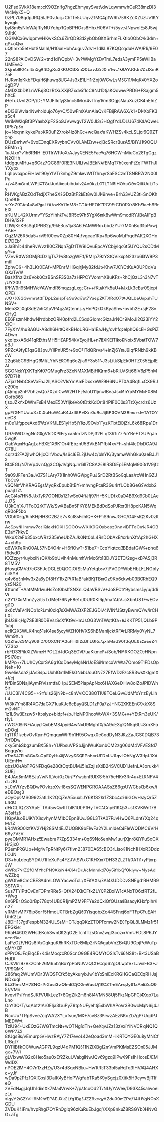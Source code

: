 U2FsdGVkX18empcK9OZnHg7hgzEhmyaySvatVdwLqwmnwhCeR38mzDl3W4MyK5+Q
0zPL7Q8qdpJRQzilJP0vJuq+ChfTe5UUqvZ1MQ4pfW6h7B9KZcXZUzUv1KYkyegb
byI8m6sNIoWAjfRyNUYqhpRQoBPHOas8HhxHO6VT+/5yveJNpwolEs8J5wj9JItK
OG/MOx6wiqpmwHKwkSCs6ZirQD93d2ybObGKXSrhmFLXtIo0ObCvk3dm+gP+oQsx
uQtImxb5etHxtSMaIhI/H10onHohAuguv7ds1+1dIkL87KQQcqduHWA/E1i/9E07
22nS8PAiCvDSWi2+tnd1dIYQpbV+3vPWMgYtZwTmL7edsA3ymFP5uWilBaUMEveQ
2kjreblR04nlEn5gRftDgXuSKKUCBXmQ0LavJZr60m1wc1k6AYdGdn7ZzlXmR75F
HJRvn1qKkbFDq/H6jhuwq8UG4Js3xB1LH1rZoj0WCwLsMSG11/MqK40YX2oJgDPV
4MDX0bDKLnWFaj3QzRtXuXXjRZxdv5fIcC9NJ1DtjaKQownvPRD6+PSajgm5hXcE
iHeTuUvvI2CP//DEYMJFIIcfyj3lmc5IMxn4vlTny1Vm3OgjsMauXuzCK4nE5iZP
eDI36IWvla4Nwhoidujo76yvC/50wFmXAmAiaQyKFBijRAW6X/k1+DNXoFK3sSc4
WriMW2qBf3PYanbXpF2SoGJVwwgvT2W0Jl3/5HQgfYdUDLU674K8AQweLDP57p8n
jo+NxqnnlkykePapKR0uF2Xrok4lz8hGc+wcQax/aKWHZSv4kcLSLjcr6Q9ZTznp
DUzBmhwf+6voEOnqEXRvybnCVvOLAMZrw+djBcSRcrBuzA5/BIYJ1/9OQU8EMn+q
1uJJxnYv1h6RNHfiE0TlrWfUoXrAJyyQENE5FaeVq76HCWmMiuCo28TgCgzN2OHh
tddgquMHu+q6Cdz7QC86F0RE3NUlLfwJBEkNAfEMqT7h0xenFtZqITWThJIYXypx
LqIIpvoqpoEiHIwh90yYIVTr3nhgZ9mkevWtTfhrcyrSaESCzmT8NBRZr2N00IPu
+/v4SmGmLWPjlXTGdJoAibecbihdxiv24v0kzLGTLTN5lHOAcG9vQiIiIUdLf1sy
RHVKgABzZOdTedjX7neSX2GDzBtF2bEt8w0IJN9nve+Brh63vUZ3tHSnOKhQm9U6
xrXoZ9Gte4a8vPgaLfA/ozKh7InM8zGGAtHFOK7PG9EtCDOPXr8KbSiach6BrElX
sKUMU42XUrmvYYSzYIhhkTvJ8R5c97h5YgX6mk8wWm9modRYJBeAIFpBDH9/iS2F
LtIWjK6KBsSgDPFlB2p/9kEBus1ja3A6tFAMWRo+bbdzYUrYM0nBq3KoPxwj+AB+
GgZMZ6R5da5+rM9f00ewOZp80H4jFvgcae1Rp+9p6woMuPrqdFAKQXGHoEI7DEbf
xJaBh1b44heRvWvz1I0CZNqn7gD1TW9IQvuEpqAYCbjyIqq6t5UYQU2sCDtMgYsp
VZvvRGWGOMjRxDzIgTs71w8tozgWFtf/RMrp79zYStQVikdpN23zo6l3W9P3mtll
ZphvCG+4h3LKrOEAf+MPEnrMHGqlrjMy82fdJt+Khw7JCYCtKuA0UPCqVuGXaTwW
BasXfNzI2z6VokGCzBSnSP3S0a7zHRPCYVommX8uKFz+RhCjQzL3h3N7vT/UY20U
IPhW9rl95MHWcVAWmdR6mqzzgLxgcCr++fKu/kYk5aU+kJxLk3cEar0SjcpiOPE/
/JO+XQSGwmrstQFDpL2aiapFe9u9di7ut7YsepZXTXRdO7tXJQLbaUnpshTUNSV+
Meb8XcXgI8dE2xhQ1pVP4gzAQtennj+yHnPQkIXkKyaShwFovbh2E+sjF28vCHy2
EE6FszmNhdwNhrdbbzORkI0pfrd2LC6qdGIomdGjzaJrNCn9MoJi2Q23iYY2CiO+
7FyXYA/hu8AGUkA8dh6Hr9QKkBHoURGHa1EaJHy/ovhfqzelphQ6cBHGsPiZ4Dwn
ykoIpxxA6d41qRBthsMH5HZAP54kVEyojHL+n7BXKElTlkoKNoix5VbntTOW7aBJ
9PZcA9fyE1qsG82pvJYlIPnUR5r+9oO7ITdQRrva4+inZj6YmJ9IqfRNbh9kKBcW
22q6kBC9BHgQ9Ml/LYhNEKO9q6o2jfa9F3s51NJ3sLitkSIpEk0HTZ085EjpIEAI
SGONckYjXKTqKd07QMugPrz3ZxNMAXMBjHlQrm6+bRlUVStt66lV6zP5hM97D7Hf
AZjazNebC8eVxEnJ2lIjASO2VlsYmAmFDxsxeWF9H6NUPT0A4BqfLcCX9RJe290q
pQmgp2nP7bhzwQo7XzdlOwW2HTFjRsloU11jmwIBeaJsxMhYpMYMcF08MOofb868
tjsxJZkYxDWh/FsB4MexE5DVfIjkeVoQtDtkKdOrt84PlF0C0s3TzXycrclz6UzX
gpFfGNTUotuXzDt5uHuW4uK4JxII8PMXrr6uRcJijBP3OVM2Rles+dwTATOYueCS
m0e1JfgpceAxd6WzVKfJLBS1yHb5jY8zJ9Ovb1TyzKTbtEiDjZrL6k68lRpa1DrL
U976WOzegNnG8gV5DXPlIFryxa5ImTzNDPj32BLqf3R1iZzPuYBeET3UPqJn5wgK
OabVqmHqAgLaHBXE1X6K1Or4fEbznU5BVkBNYfbl4xvFh+sht4lcDIxDGA9JC78U
4qrzd2FA2jlwhQHjcCIrVbow/Is6cl6EL2jUw4z/blnYK/3yamwWhGkuQaeBJJ1x
Bf4EGL/N7hVp4vlnQg3COjs1VgNqJn16lI7C8A268IRSDiEp5EMqM90GrIV9jfzT
9a09JRFen3aJvZ7S1LAry7D1lnh0WGWpgPuJSnD2RtBSoGqLaa/rcWHnGZJTbCc9
vSQNmVhKRAGEgsMyqRxDpubBtBY+mhvngPcuR3Gu4rfUOb8GeG9Vdxb2puajLl7A
AcGj4s7HN8JJxTyR7OONDs1Z1wSx04fiJfj97H+5KUDfx0aO4B9Xd9Cb0LAeJJ75
U3kCh1XJTFoO2rXTWk/SwXBaBn5FKY8MEkBdOdSoPJRor3H8pcKAN5WqqR0oP5bo
VGbR0eg/6ihKHjHHSC2BZiz7vKcI8sFdhlQ+K+PnS9nwJG+C/G4FslQ2Kv0zltrw
AcSpyNHmmw7eaiQIaxNGCHSGOOwWKIK9QOpbopz9nnMBFToGmiJR4CBE3aY7NkvE
WkuX2eFb35bxcWRz235eYeUbZAJkGNt0bL4RnDObAxBYcrknXftAp2hGHX4+ch9p
q6WXPeRhO0ALS7NE4O4n+H6fIOwT+51be7+CcqYlgtcg3BBdafGWK+phg6f5dvdO
KXZzpyr4uybxiNsQK/b9bUMh4nMumhVrMc6fo1BDJY2ETO/2sg+xBPASj3R8TM5V
jHosqGMVd7cG3HJcDGLEDQGCjOfSbMuYetqbsv7jPVGDYWbEHbLKLNGbIynilSYB
q4v6q5nMw3xZa6yDf8HY1fxZPtR1aBFakBKjTBmOz9Kb6okwb03BORhEQ9yzSN2O
iDtumfT+AatMMrIwuHsZotObsIfSNXnLQ4aVBSvV+Jo8FCtY9ybsms5y/u/ddiVi
n2Y17XoMhnZyziL5TxtMefF6NyF8e1xJ0UR0KlRp/mafAbV+cXbnUSTFwEOvgi1O
ax6zVa1V4NCp1cRLml0ciq7sXMWAZtXF2EJGDlV4iVINfJStzyBwmQVw/irCHLXL
jbU38iqHg7SE3IR0DBVsrSdXfKt9vHmJsOG3VnTWqtKfa+6JKKTP51/QLb9P1ubj
aclK2XSWLK4hq51sK4se5ycyWZH0HVXS6hBManljcktRFArLRRMy0VyNL7Wm9XJn
83ZfaJZ9Mq96tFO/0OXCN1A3uFH9I2xBhLGKu/qxhMad9OfSqUE8s2aeeZ4YZ3bz
rbFD33PikXlZWmeHPOL2dJdCq3EGVl7uaKkmcP+iSob/NMRKGOZOcHNpnPSi78qv
kMPp+x7LUhCyCprSA6g1OqDaeyMghNrUoESiNrmcxVrWta7Omo9T1FDsOpNeh+1Q
9welieAda2jJAsSdpJUxhIGm1MEkGNbbUouGNZ27EfWDzFzc8R3wsXklgmX+l/cj
NfBinSDNajiAymPfvIsmtfa0HpJSEM5PlapApNxc6HAXGeIXHw8oIZoJPIDWn5ir
/LUC3iV4CG5++9rfuls26jN9b+c8nVvICC38OTIU8TCeLGvVJdMfoYrtzEyLlhL4
W3k7Ym8IR4XG7daGX71uuKJc6cEayQSLD1zF0a7zJ+NG2XKEEnC9kkX8Sm2vNFlI
1z1L6wBErzw5+Itbslyz+bidpf+/pJHzMP0hooWxWX+3SMX+v+YEtRm3eUK/t1yL
nWG70SrNFiAuygIQxbEMSJpyi64wNoU9Mghf0/5A9cE3gtQN5q6LU8rnXFaqDOgj
fq1TK1lsebvOvRpmFQmqqmWlf9b1H95Cwqx0eGodDyN3JKzZaJGSCDQB737rfODw
cky5mbSbgzumBX58h+YUPbsuVPSbJjjnIWuKxmbCM2zgO6dM4VFVESfd7BogqsYo
sTm547Ein8CxSuGpE0yHu3ijWvySSQEPnherURDcLU6qvkOhNgW3HpL1XdUiEmHw
qbzUOeAbTPGNPDqGe28OtOqtBUMJ5IeZzjisXdB24SVCUD1JefnLA8orukk43UEj
E4JAqBmM6EJuVwNfLVo/OzO/r/PYwabnRUlXSr5h75eHKe3Rr4u+EkRNFV4d+zKL
xL0nVtYzvBQDwPOvkzoXvrI8xsSQWENPGROAAASsZ66gbUWCbs0b6xw/ieDBQsg3
aOyOp0MS09923atL1K2QOjZeA5xuxbJY6KfS28r1ZSbc4c96iGOvHstyQr5ZL4dO
dHrCLTQZ3YApETTAd5wQwtlTbIK1UDPfHyTVCACnp61KQs3+sfXVKWnf7BA3sHz8
I1GpAIuoBUiKYXirqvhynMM1bCEpn8UvJG8L3TkA07PJvHwQ6PLdntYXq24qM/1Z
kR4W9O0lzfKV2VHj28SM4EJZUQBKGbFlwFa2V2LmldeCdFleWQDMC6VrH69y7VEV
pyeOMMR1AHxz5EwabraP7ZpS334m+0q69NoSenMw1uurjXjnr8QYPuSoCXHr3jx0
P2emPRGUp+Mg4vFpRNtPy6/7fIvn23870DA65cBO3rLIsoK1Nch1HXxR3DdzLOJN
D3+huLdeqSYDAit/1fleXuPq4FZJVtSWxC1KHXm7DH33ZL2TI/0ATi1xyPjxrpJW
dWRe7NrZ2fOMYhcPN9XkrN44X4rDxJ/cMnmkd78y5ifrb3jfGklyw+MysAdwZZbq
gWGhv8CmCBESA4reLOWiYacwoTcLyXFifAXs/3AI4kUDDOvSNEgd1RHMR93S1WXn
Sus7TYjPttOvEnFOPmRRe5+QfX24IXbCFtkZLYQP2BxjW1dANxTO6xfRT2fL+Wvg
8n6PE4OSo0rBp778qt4UBOR1jmPZM9FFYe2dQxiQfQUsa8BsaoyKHofpihr/In27
yRMHvMP76ip8onf5HmoUCTBrbZgQ60YisqobxZc44SFnoj6oFTFpCFuEAHUhK2La
J8DH137gtFespbM324ULSaM+CTJqqQKzZTOPTcmw2NE0FpQL8LMMz1r51EPGkiet
9RaH4GD2WHstBKoh3wnDK2qO2ETdnfTzsGnvZwgI3cozcrVmUFDL8P6JYaccrBac
LaPzGZF/HQs8IAyCqkquK6hRKxTDe8MIp2rNQ5gabVnZBcQU9GpjPxWuTpqMY+BP
sPPrO8JFqElq4ExK4isMoqzcR0ScnOGGE4RQMYtOSlsTv66NS8t+Bkt3USaBHdDt
CJkVlm97BkzCnR26M65I2/BxYpPoNDVZQCfEOqq62gOLwpfe7LJwnFB3+JVP9QMK
286faqj2WUmVDn3WQSFOfk5byAkurybJw1bYoSniEcKRGHGCaQECqRHJsjNDxuql
ELZRmvMH7SNGnPr2eci3wQImBGjCQm6acUj16CZTmEAnqJy91zAn5ZuQ95//VMii
kvqvfPyiYndSJKFVUIkLezT+8QgZik2m6h8I4VMN58Uj5FkzNpGFCj4Xqo7LaLno
OnY3QzT/sqAbt21Ar0EIja3IxuPyZ9tpNUFyehtj54bWhAPoVr3B0wcMqN6ij4JB
NcuUu7TRpSveeZcqWA2XYLxfsue/MX+7cvBz3PrwzAEzNKoZb7gPFUqdPJMEDWyt
TzlU94+UxEQzG7WGTmcNt+wOTNg1dTh+QeXqvJZz13zVxiYiNVCRIqNQ1Q8WP7Z5
8tUgsBs/vEmurpoVHwzRAyY7Z17evoL42eQoadGmM+iKRTQYGE0uByMNCfLfBgt7
DYl1lBflkOCWuwAGP7L9qzU4dPM1Q611NZlXBg12mVmPKtMsEZSOn05JJMgx+7WJ
gLVIxwaVQ2x8Heo5au0xEf2ZkuUVabglNwJQv69gzq9lPwX9FsIhHoosE/EMWdDX
nPOE2lM+4O7n1XzHZy/U3v4dSqxNBku+Hw1tRbT33bl5aHqTq3IHVAQ4AHXc+yJf
wDa9p2Pfz1QXlGpsl3DaIK4yBHoPWgYabTRa5K9ySgcjz0Xitk5H9cyvvBjR1feQ
zVEdNagjJqUh1dimXk7Ma4VrwK+7/pAfcoOd2TvNUyYAVee/D93X45salwoeizLu
sigyY2rSZrVH8M0hfEPAEJXk2Lfg1Bg5JZZ8xeqyAZdu30mZPd/14iHVgNOsXGDU
ZVDuK4iFm/hvpRhgi7OYRnQgiq96zKaRuEbJgq//XXp8nkuZ8RSGYb0HNvQG+aTg
